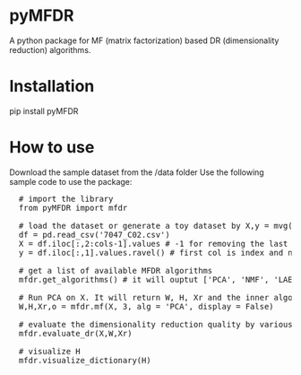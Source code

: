 # pyMFDR

A python package for MF (matrix factorization) based DR (dimensionality reduction) algorithms. 

# Installation 

pip install pyMFDR

# How to use 

Download the sample dataset from the /data folder
Use the following sample code to use the package:

<pre>
  # import the library
  from pyMFDR import mfdr

  # load the dataset or generate a toy dataset by X,y = mvg(md = 2)
  df = pd.read_csv('7047_C02.csv')
  X = df.iloc[:,2:cols-1].values # -1 for removing the last column that contains NAN
  y = df.iloc[:,1].values.ravel() # first col is index and not used in this study

  # get a list of available MFDR algorithms
  mfdr.get_algorithms() # it will ouptut ['PCA', 'NMF', 'LAE', 'RP', 'SRP', 'VQ', 'AA', 'ICA']

  # Run PCA on X. It will return W, H, Xr and the inner algorithm object.
  W,H,Xr,o = mfdr.mf(X, 3, alg = 'PCA', display = False) 

  # evaluate the dimensionality reduction quality by various metrics
  mfdr.evaluate_dr(X,W,Xr)

  # visualize H
  mfdr.visualize_dictionary(H)

</pre>
